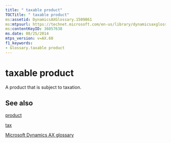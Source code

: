 ```yaml
---
title: " taxable product"
TOCTitle: " taxable product"
ms:assetid: DynamicsAXGlossary.1509861
ms:mtpsurl: https://technet.microsoft.com/en-us/library/dynamicsaxglossary.1509861(v=AX.60)
ms:contentKeyID: 36057638
ms.date: 08/25/2014
mtps_version: v=AX.60
f1_keywords:
- Glossary.taxable product
---
```


# taxable product

A product that is subject to taxation.

## See also

[product](product.md)

[tax](tax.md)

[Microsoft Dynamics AX glossary](glossary/microsoft-dynamics-ax-glossary.md)

  


